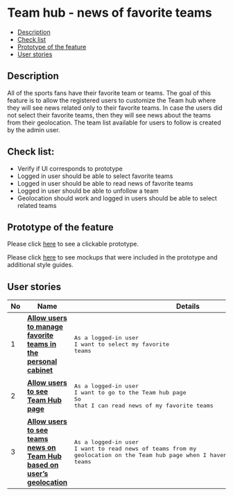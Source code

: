 # Team hub - news of favorite teams

- [Description](#description)
- [Check list](#check-list)
- [Prototype of the feature](#prototype-of-the-feature)
- [User stories](#user-stories)

## Description

All of the sports fans have their favorite team or teams. The goal of this feature is to allow the registered users to customize the Team hub where they will see news related only to their favorite teams. In case the users did not select their favorite teams, then they will see news about the teams from their geolocation.
The team list available for users to follow is created by the admin user.

## Check list:

  - Verify if UI corresponds to prototype
  - Logged in user should be able to select favorite teams
  - Logged in user should be able to read news of favorite teams
  - Logged in user should be able to unfollow a team
  - Geolocation should work and logged in users should be able to select related teams

## Prototype of the feature

Please click [here](https://www.figma.com/proto/HB6RaAViOl1Iw5qCsEb2gj/Manage-teams?node-id=0%3A2&viewport=-2364%2C508%2C0.2207438349723816&scaling=min-zoom) to see a clickable prototype.

Please click [here](https://www.figma.com/file/HB6RaAViOl1Iw5qCsEb2gj/Manage-teams?node-id=0%3A1) to see mockups that were included in the prototype and additional style guides.

## User stories

No           |      Name     |   Details
------------ | ------------- | -------------
1 |[**Allow users to manage favorite teams in the personal cabinet**](/products/sport_news_portal/web_application_features/team_hub/user_stories/manage_favorite_teams)|<pre>As a logged-in user<br>I want to select my favorite teams</pre>
2 |[**Allow users to see Team Hub page**](/products/sport_news_portal/web_application_features/team_hub/user_stories/team_hub_page)|<pre>As a logged-in user<br>I want to go to the Team hub page</br>So that I can read news of my favorite teams</pre>
3 |[**Allow users to see teams news on Team Hub based on user’s geolocation**](/products/sport_news_portal/web_application_features/team_hub/user_stories/team_hub_page)|<pre>As a logged-in user<br>I want to read news of teams from my geolocation on the Team hub page when I haven’t configured favorite teams</pre>
